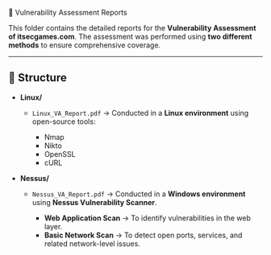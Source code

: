 📑 Vulnerability Assessment Reports

This folder contains the detailed reports for the **Vulnerability Assessment of itsecgames.com**.
The assessment was performed using **two different methods** to ensure comprehensive coverage.

---

## 📂 Structure

* **Linux/**

  * `Linux_VA_Report.pdf` → Conducted in a **Linux environment** using open-source tools:

    * Nmap
    * Nikto
    * OpenSSL
    * cURL

* **Nessus/**

  * `Nessus_VA_Report.pdf` → Conducted in a **Windows environment** using **Nessus Vulnerability Scanner**.

    * **Web Application Scan** → To identify vulnerabilities in the web layer.
    * **Basic Network Scan** → To detect open ports, services, and related network-level issues.
